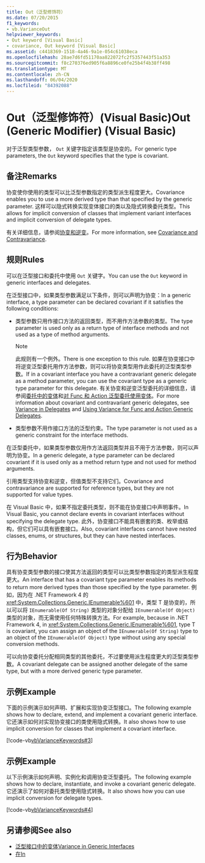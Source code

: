 ```yaml
---
title: Out（泛型修饰符）
ms.date: 07/20/2015
f1_keywords:
- vb.VarianceOut
helpviewer_keywords:
- Out keyword [Visual Basic]
- covariance, Out keyword [Visual Basic]
ms.assetid: c4418369-1518-4a46-9a1e-054c61038eca
ms.openlocfilehash: 28ae7d6fd51170aa822072fc2f5357443f51a353
ms.sourcegitcommit: f8c270376ed905f6a8896ce0fe25b4f4b38ff498
ms.translationtype: MT
ms.contentlocale: zh-CN
ms.lasthandoff: 06/04/2020
ms.locfileid: "84392088"
---
```

# <a name="out-generic-modifier-visual-basic"></a><span data-ttu-id="d3466-102">Out（泛型修饰符）(Visual Basic)</span><span class="sxs-lookup"><span data-stu-id="d3466-102">Out (Generic Modifier) (Visual Basic)</span></span>

<span data-ttu-id="d3466-103">对于泛型类型参数， `Out` 关键字指定该类型是协变的。</span><span class="sxs-lookup"><span data-stu-id="d3466-103">For generic type parameters, the `Out` keyword specifies that the type is covariant.</span></span>

## <a name="remarks"></a><span data-ttu-id="d3466-104">备注</span><span class="sxs-lookup"><span data-stu-id="d3466-104">Remarks</span></span>

<span data-ttu-id="d3466-105">协变使你使用的类型可以比泛型参数指定的类型派生程度更大。</span><span class="sxs-lookup"><span data-stu-id="d3466-105">Covariance enables you to use a more derived type than that specified by the generic parameter.</span></span> <span data-ttu-id="d3466-106">这样可以隐式转换实现变体接口的类以及隐式转换委托类型。</span><span class="sxs-lookup"><span data-stu-id="d3466-106">This allows for implicit conversion of classes that implement variant interfaces and implicit conversion of delegate types.</span></span>

<span data-ttu-id="d3466-107">有关详细信息，请参阅[协变和逆变](../../programming-guide/concepts/covariance-contravariance/index.md)。</span><span class="sxs-lookup"><span data-stu-id="d3466-107">For more information, see [Covariance and Contravariance](../../programming-guide/concepts/covariance-contravariance/index.md).</span></span>

## <a name="rules"></a><span data-ttu-id="d3466-108">规则</span><span class="sxs-lookup"><span data-stu-id="d3466-108">Rules</span></span>

<span data-ttu-id="d3466-109">可以在泛型接口和委托中使用 `Out` 关键字。</span><span class="sxs-lookup"><span data-stu-id="d3466-109">You can use the `Out` keyword in generic interfaces and delegates.</span></span>

<span data-ttu-id="d3466-110">在泛型接口中，如果类型参数满足以下条件，则可以声明为协变：</span><span class="sxs-lookup"><span data-stu-id="d3466-110">In a generic interface, a type parameter can be declared covariant if it satisfies the following conditions:</span></span>

- <span data-ttu-id="d3466-111">类型参数只用作接口方法的返回类型，而不用作方法参数的类型。</span><span class="sxs-lookup"><span data-stu-id="d3466-111">The type parameter is used only as a return type of interface methods and not used as a type of method arguments.</span></span>

    > [!NOTE]
    > <span data-ttu-id="d3466-112">此规则有一个例外。</span><span class="sxs-lookup"><span data-stu-id="d3466-112">There is one exception to this rule.</span></span> <span data-ttu-id="d3466-113">如果在协变接口中将逆变泛型委托用作方法参数，则可以将协变类型用作此委托的泛型类型参数。</span><span class="sxs-lookup"><span data-stu-id="d3466-113">If in a covariant interface you have a contravariant generic delegate as a method parameter, you can use the covariant type as a generic type parameter for this delegate.</span></span> <span data-ttu-id="d3466-114">有关协变和逆变泛型委托的详细信息，请参阅[委托中的变体](../../programming-guide/concepts/covariance-contravariance/variance-in-delegates.md)和[对 Func 和 Action 泛型委托使用变体](../../programming-guide/concepts/covariance-contravariance/using-variance-for-func-and-action-generic-delegates.md)。</span><span class="sxs-lookup"><span data-stu-id="d3466-114">For more information about covariant and contravariant generic delegates, see [Variance in Delegates](../../programming-guide/concepts/covariance-contravariance/variance-in-delegates.md) and [Using Variance for Func and Action Generic Delegates](../../programming-guide/concepts/covariance-contravariance/using-variance-for-func-and-action-generic-delegates.md).</span></span>

- <span data-ttu-id="d3466-115">类型参数不用作接口方法的泛型约束。</span><span class="sxs-lookup"><span data-stu-id="d3466-115">The type parameter is not used as a generic constraint for the interface methods.</span></span>

<span data-ttu-id="d3466-116">在泛型委托中，如果类型参数仅用作方法返回类型并且不用于方法参数，则可以声明为协变。</span><span class="sxs-lookup"><span data-stu-id="d3466-116">In a generic delegate, a type parameter can be declared covariant if it is used only as a method return type and not used for method arguments.</span></span>

<span data-ttu-id="d3466-117">引用类型支持协变和逆变，但值类型不支持它们。</span><span class="sxs-lookup"><span data-stu-id="d3466-117">Covariance and contravariance are supported for reference types, but they are not supported for value types.</span></span>

<span data-ttu-id="d3466-118">在 Visual Basic 中，如果不指定委托类型，则不能在协变接口中声明事件。</span><span class="sxs-lookup"><span data-stu-id="d3466-118">In Visual Basic, you cannot declare events in covariant interfaces without specifying the delegate type.</span></span> <span data-ttu-id="d3466-119">此外，协变接口不能具有嵌套的类、枚举或结构，但它们可以具有嵌套接口。</span><span class="sxs-lookup"><span data-stu-id="d3466-119">Also, covariant interfaces cannot have nested classes, enums, or structures, but they can have nested interfaces.</span></span>

## <a name="behavior"></a><span data-ttu-id="d3466-120">行为</span><span class="sxs-lookup"><span data-stu-id="d3466-120">Behavior</span></span>

<span data-ttu-id="d3466-121">具有协变类型参数的接口使其方法返回的类型可以比类型参数指定的类型派生程度更大。</span><span class="sxs-lookup"><span data-stu-id="d3466-121">An interface that has a covariant type parameter enables its methods to return more derived types than those specified by the type parameter.</span></span> <span data-ttu-id="d3466-122">例如，因为在 .NET Framework 4 的 <xref:System.Collections.Generic.IEnumerable%601> 中，类型 T 是协变的，所以可以将 `IEnumerable(Of String)` 类型的对象分配给 `IEnumerable(Of Object)` 类型的对象，而无需使用任何特殊转换方法。</span><span class="sxs-lookup"><span data-stu-id="d3466-122">For example, because in .NET Framework 4, in <xref:System.Collections.Generic.IEnumerable%601>, type T is covariant, you can assign an object of the `IEnumerable(Of String)` type to an object of the `IEnumerable(Of Object)` type without using any special conversion methods.</span></span>

<span data-ttu-id="d3466-123">可以向协变委托分配相同类型的其他委托，不过要使用派生程度更大的泛型类型参数。</span><span class="sxs-lookup"><span data-stu-id="d3466-123">A covariant delegate can be assigned another delegate of the same type, but with a more derived generic type parameter.</span></span>

## <a name="example"></a><span data-ttu-id="d3466-124">示例</span><span class="sxs-lookup"><span data-stu-id="d3466-124">Example</span></span>

<span data-ttu-id="d3466-125">下面的示例演示如何声明、扩展和实现协变泛型接口。</span><span class="sxs-lookup"><span data-stu-id="d3466-125">The following example shows how to declare, extend, and implement a covariant generic interface.</span></span> <span data-ttu-id="d3466-126">它还演示如何对实现协变接口的类使用隐式转换。</span><span class="sxs-lookup"><span data-stu-id="d3466-126">It also shows how to use implicit conversion for classes that implement a covariant interface.</span></span>

[!code-vb[vbVarianceKeywords#3](~/samples/snippets/visualbasic/VS_Snippets_VBCSharp/vbvariancekeywords/vb/module1.vb#3)]

## <a name="example"></a><span data-ttu-id="d3466-127">示例</span><span class="sxs-lookup"><span data-stu-id="d3466-127">Example</span></span>

<span data-ttu-id="d3466-128">以下示例演示如何声明、实例化和调用协变泛型委托。</span><span class="sxs-lookup"><span data-stu-id="d3466-128">The following example shows how to declare, instantiate, and invoke a covariant generic delegate.</span></span> <span data-ttu-id="d3466-129">它还演示了如何对委托类型使用隐式转换。</span><span class="sxs-lookup"><span data-stu-id="d3466-129">It also shows how you can use implicit conversion for delegate types.</span></span>

[!code-vb[vbVarianceKeywords#4](~/samples/snippets/visualbasic/VS_Snippets_VBCSharp/vbvariancekeywords/vb/module1.vb#4)]

## <a name="see-also"></a><span data-ttu-id="d3466-130">另请参阅</span><span class="sxs-lookup"><span data-stu-id="d3466-130">See also</span></span>

- [<span data-ttu-id="d3466-131">泛型接口中的变体</span><span class="sxs-lookup"><span data-stu-id="d3466-131">Variance in Generic Interfaces</span></span>](../../programming-guide/concepts/covariance-contravariance/variance-in-generic-interfaces.md)
- [<span data-ttu-id="d3466-132">在</span><span class="sxs-lookup"><span data-stu-id="d3466-132">In</span></span>](in-generic-modifier.md)

